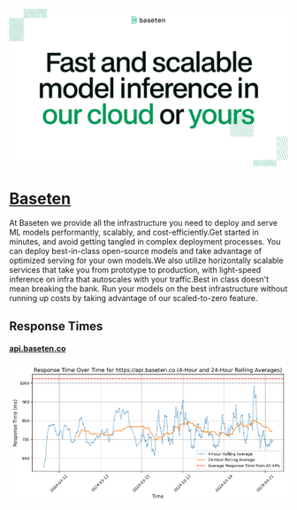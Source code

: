 [![Visit Baseten](imagePreview.png)](https://baseten.co)

# [Baseten](https://baseten.co)

At Baseten we provide all the infrastructure you need to deploy and serve ML models performantly, scalably, and cost-efficiently.Get started in minutes, and avoid getting tangled in complex deployment processes. You can deploy best-in-class open-source models and take advantage of optimized serving for your own models.We also utilize horizontally scalable services that take you from prototype to production, with light-speed inference on infra that autoscales with your traffic.Best in class doesn't mean breaking the bank. Run your models on the best infrastructure without running up costs by taking advantage of our scaled-to-zero feature.

## Response Times

#### [api.baseten.co](https://api.baseten.co)

![api.baseten.co](response-time-charts/6170692e6261736574656e2e636f.png)
